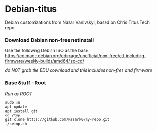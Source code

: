 # Debian-titus
Debian customizations from Nazar Vanivskyi, based on Chris Titus Tech repo
 
### Download Debian non-free netinstall

Use the following Debian ISO as the base <https://cdimage.debian.org/cdimage/unofficial/non-free/cd-including-firmware/weekly-builds/amd64/iso-cd/>

*do NOT grab the EDU download and this includes non-free and firmware*
### Base Stuff - Root

_Run as ROOT_
```
sudo su
apt update
apt install git
cd /tmp
git clone https://github.com/Nazark0/my-repo.git
./setup.sh
```